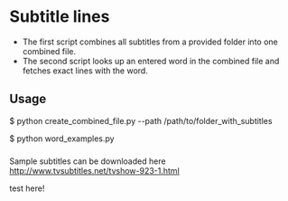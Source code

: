 # Subtitle lines
* The first script combines all subtitles from a provided folder into one combined file.
* The second script looks up an entered word in the combined file and fetches exact lines with the word.  

## Usage
$ python create_combined_file.py --path /path/to/folder_with_subtitles

$ python word_examples.py 

###
Sample subtitles can be downloaded here http://www.tvsubtitles.net/tvshow-923-1.html


test here!

